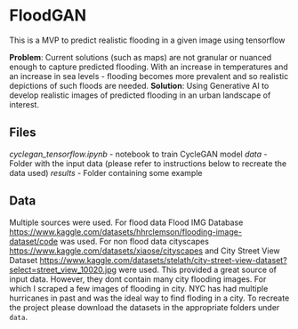 # FloodGAN
This is a MVP to predict realistic flooding in a given image using tensorflow 

**Problem**: Current solutions (such as maps) are not granular or nuanced enough to capture predicted flooding. With an increase in temperatures and an increase in sea levels - flooding becomes more prevalent and so realistic depictions of such floods are needed. 
**Solution**: Using Generative AI to develop realistic images of predicted flooding in an urban landscape of interest.


## Files
_cyclegan_tensorflow.ipynb_ - notebook to train CycleGAN model
_data_ - Folder with the input data (please refer to instructions below to recreate the data used)
_results_ - Folder containing some example

## Data
Multiple sources were used. For flood data Flood IMG Database https://www.kaggle.com/datasets/hhrclemson/flooding-image-dataset/code was used. For non flood data cityscapes https://www.kaggle.com/datasets/xiaose/cityscapes and City Street View Dataset
https://www.kaggle.com/datasets/stelath/city-street-view-dataset?select=street_view_10020.jpg were used. This provided a great source of input data. However, they dont contain many city flooding images. For which I scraped a few images of flooding in city. NYC has had multiple hurricanes in past and was the ideal way to find floding in a city.
To recreate the project please download the datasets in the appropriate folders under `data`. 

